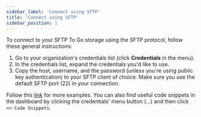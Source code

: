 ```yaml
---
sidebar_label: 'Connect using SFTP'
title: 'Connect using SFTP'
sidebar_position: 1
---
```

To connect to your SFTP To Go storage using the SFTP protocol, follow these general instructions:

1. Go to your organization's credentials list (click **Credentials** in the menu).
2. In the credentials list, expand the credentials you'd like to use.
3. Copy the host, username, and the password (unless you're using public key authentication) to your SFTP client of choice. Make sure you use the default SFTP port (22) in your connection.

Follow this [link](https://sftptogo.com/blog/guides/) for more examples. You can also find useful code snippets in the dashboard by clicking the credentials' menu button (...) and then click `<> Code Snippets`.